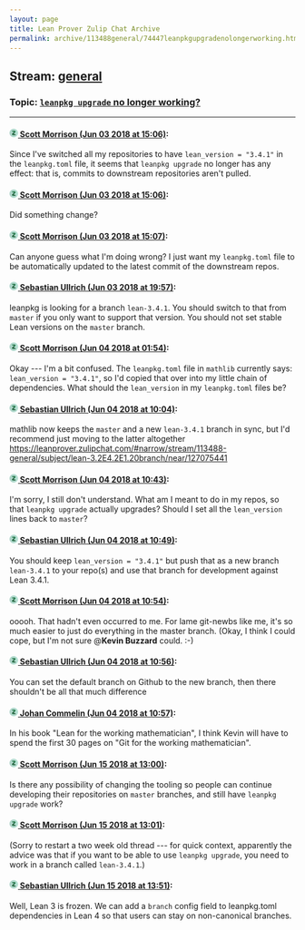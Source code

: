 ```yaml
---
layout: page
title: Lean Prover Zulip Chat Archive 
permalink: archive/113488general/74447leanpkgupgradenolongerworking.html
---
```


## Stream: [general](index.html)
### Topic: [`leanpkg upgrade` no longer working?](74447leanpkgupgradenolongerworking.html)

---

#### [![Click to go to Zulip](../../assets/img/zulip2.png) Scott Morrison (Jun 03 2018 at 15:06)](https://leanprover.zulipchat.com/#narrow/stream/113488-general/topic/%60leanpkg%20upgrade%60%20no%20longer%20working%3F/near/127502598):
Since I've switched all my repositories to have `lean_version = "3.4.1"` in the `leanpkg.toml` file, it seems that `leanpkg upgrade` no longer has any effect: that is, commits to downstream repositories aren't pulled.

#### [![Click to go to Zulip](../../assets/img/zulip2.png) Scott Morrison (Jun 03 2018 at 15:06)](https://leanprover.zulipchat.com/#narrow/stream/113488-general/topic/%60leanpkg%20upgrade%60%20no%20longer%20working%3F/near/127502600):
Did something change?

#### [![Click to go to Zulip](../../assets/img/zulip2.png) Scott Morrison (Jun 03 2018 at 15:07)](https://leanprover.zulipchat.com/#narrow/stream/113488-general/topic/%60leanpkg%20upgrade%60%20no%20longer%20working%3F/near/127502608):
Can anyone guess what I'm doing wrong? I just want my `leanpkg.toml` file to be automatically updated to the latest commit of the downstream repos.

#### [![Click to go to Zulip](../../assets/img/zulip2.png) Sebastian Ullrich (Jun 03 2018 at 19:57)](https://leanprover.zulipchat.com/#narrow/stream/113488-general/topic/%60leanpkg%20upgrade%60%20no%20longer%20working%3F/near/127510205):
leanpkg is looking for a branch `lean-3.4.1`. You should switch to that from `master` if you only want to support that version. You should not set stable Lean versions on the `master` branch.

#### [![Click to go to Zulip](../../assets/img/zulip2.png) Scott Morrison (Jun 04 2018 at 01:54)](https://leanprover.zulipchat.com/#narrow/stream/113488-general/topic/%60leanpkg%20upgrade%60%20no%20longer%20working%3F/near/127519975):
Okay --- I'm a bit confused. The `leanpkg.toml` file in `mathlib` currently says: `lean_version = "3.4.1"`, so I'd copied that over into my little chain of dependencies. What should the `lean_version` in my `leanpkg.toml` files be?

#### [![Click to go to Zulip](../../assets/img/zulip2.png) Sebastian Ullrich (Jun 04 2018 at 10:04)](https://leanprover.zulipchat.com/#narrow/stream/113488-general/topic/%60leanpkg%20upgrade%60%20no%20longer%20working%3F/near/127533855):
mathlib now keeps the `master` and a new `lean-3.4.1` branch in sync, but I'd recommend just moving to the latter altogether https://leanprover.zulipchat.com/#narrow/stream/113488-general/subject/lean-3.2E4.2E1.20branch/near/127075441

#### [![Click to go to Zulip](../../assets/img/zulip2.png) Scott Morrison (Jun 04 2018 at 10:43)](https://leanprover.zulipchat.com/#narrow/stream/113488-general/topic/%60leanpkg%20upgrade%60%20no%20longer%20working%3F/near/127535112):
I'm sorry, I still don't understand. What am I meant to do in my repos, so that `leanpkg upgrade` actually upgrades? Should I set all the `lean_version` lines back to `master`?

#### [![Click to go to Zulip](../../assets/img/zulip2.png) Sebastian Ullrich (Jun 04 2018 at 10:49)](https://leanprover.zulipchat.com/#narrow/stream/113488-general/topic/%60leanpkg%20upgrade%60%20no%20longer%20working%3F/near/127535287):
You should keep `lean_version = "3.4.1"` but push that as a new branch `lean-3.4.1` to your repo(s) and use that branch for development against Lean 3.4.1.

#### [![Click to go to Zulip](../../assets/img/zulip2.png) Scott Morrison (Jun 04 2018 at 10:54)](https://leanprover.zulipchat.com/#narrow/stream/113488-general/topic/%60leanpkg%20upgrade%60%20no%20longer%20working%3F/near/127535465):
ooooh. That hadn't even occurred to me. For lame git-newbs like me, it's so much easier to just do everything in the master branch. (Okay, I think I could cope, but I'm not sure @**Kevin Buzzard** could. :-)

#### [![Click to go to Zulip](../../assets/img/zulip2.png) Sebastian Ullrich (Jun 04 2018 at 10:56)](https://leanprover.zulipchat.com/#narrow/stream/113488-general/topic/%60leanpkg%20upgrade%60%20no%20longer%20working%3F/near/127535529):
You can set the default branch on Github to the new branch, then there shouldn't be all that much difference

#### [![Click to go to Zulip](../../assets/img/zulip2.png) Johan Commelin (Jun 04 2018 at 10:57)](https://leanprover.zulipchat.com/#narrow/stream/113488-general/topic/%60leanpkg%20upgrade%60%20no%20longer%20working%3F/near/127535555):
In his book "Lean for the working mathematician", I think Kevin will have to spend the first 30 pages on "Git for the working mathematician".

#### [![Click to go to Zulip](../../assets/img/zulip2.png) Scott Morrison (Jun 15 2018 at 13:00)](https://leanprover.zulipchat.com/#narrow/stream/113488-general/topic/%60leanpkg%20upgrade%60%20no%20longer%20working%3F/near/128114390):
Is there any possibility of changing the tooling so people can continue developing their repositories on `master` branches, and still have `leanpkg upgrade` work?

#### [![Click to go to Zulip](../../assets/img/zulip2.png) Scott Morrison (Jun 15 2018 at 13:01)](https://leanprover.zulipchat.com/#narrow/stream/113488-general/topic/%60leanpkg%20upgrade%60%20no%20longer%20working%3F/near/128114399):
(Sorry to restart a two week old thread --- for quick context, apparently the advice was that if you want to be able to use `leanpkg upgrade`, you need to work in a branch called `lean-3.4.1`.)

#### [![Click to go to Zulip](../../assets/img/zulip2.png) Sebastian Ullrich (Jun 15 2018 at 13:51)](https://leanprover.zulipchat.com/#narrow/stream/113488-general/topic/%60leanpkg%20upgrade%60%20no%20longer%20working%3F/near/128116038):
Well, Lean 3 is frozen. We can add a `branch` config field to leanpkg.toml dependencies in Lean 4 so that users can stay on non-canonical branches.

